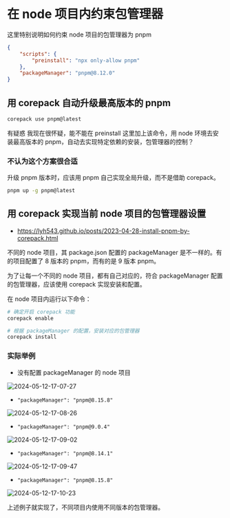 # 在 node 项目内约束包管理器

这里特别说明如何约束 node 项目的包管理器为 pnpm

```json
{
	"scripts": {
		"preinstall": "npx only-allow pnpm"
	},
	"packageManager": "pnpm@8.12.0"
}
```

## 用 corepack 自动升级最高版本的 pnpm

```bash
corepack use pnpm@latest
```

有疑惑 我现在很怀疑，能不能在 preinstall 这里加上该命令，用 node 环境去安装最高版本的 pnpm，自动去实现特定依赖的安装，包管理器的控制？

### 不认为这个方案很合适

升级 pnpm 版本时，应该用 pnpm 自己实现全局升级，而不是借助 corepack。

```bash
pnpm up -g pnpm@latest
```

## 用 corepack 实现当前 node 项目的包管理器设置

- https://lyh543.github.io/posts/2023-04-28-install-pnpm-by-corepack.html

不同的 node 项目，其 package.json 配置的 packageManager 是不一样的。有的项目配置了 8 版本的 pnpm，而有的是 9 版本 pnpm。

为了让每一个不同的 node 项目，都有自己对应的，符合 packageManager 配置的包管理器，应该使用 corepack 实现安装和配置。

在 node 项目内运行以下命令：

```bash
# 确定开启 corepack 功能
corepack enable

# 根据 packageManager 的配置，安装对应的包管理器
corepack install
```

### 实际举例

- 没有配置 packageManager 的 node 项目

![2024-05-12-17-07-27](https://cdn.jsdelivr.net/gh/RuanZhongNan/img-store/img/2024-05-12-17-07-27.png)

- `"packageManager": "pnpm@8.15.8"`

![2024-05-12-17-08-26](https://cdn.jsdelivr.net/gh/RuanZhongNan/img-store/img/2024-05-12-17-08-26.png)

- `"packageManager": "pnpm@9.0.4"`

![2024-05-12-17-09-02](https://cdn.jsdelivr.net/gh/RuanZhongNan/img-store/img/2024-05-12-17-09-02.png)

- `"packageManager": "pnpm@8.14.1"`

![2024-05-12-17-09-47](https://cdn.jsdelivr.net/gh/RuanZhongNan/img-store/img/2024-05-12-17-09-47.png)

- `"packageManager": "pnpm@8.15.8"`

![2024-05-12-17-10-23](https://cdn.jsdelivr.net/gh/RuanZhongNan/img-store/img/2024-05-12-17-10-23.png)

上述例子就实现了，不同项目内使用不同版本的包管理器。
